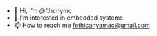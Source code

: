 - 👋 Hi, I’m @fthcnymc
- 👀 I’m interested in embedded systems
- 📫 How to reach me fethicanyamac@gmail.com

<!---
fthcnymc/fthcnymc is a ✨ special ✨ repository because its `README.md` (this file) appears on your GitHub profile.
You can click the Preview link to take a look at your changes.
--->
